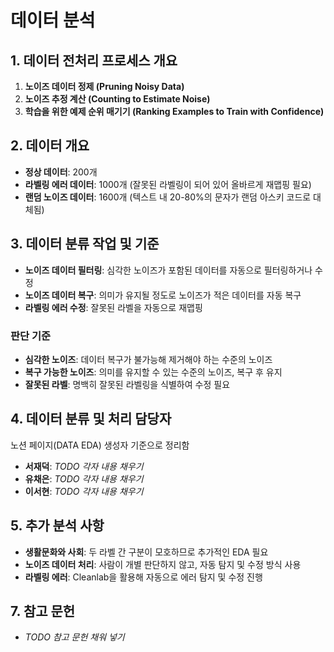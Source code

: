 # 데이터 분석

## 1. 데이터 전처리 프로세스 개요

1. **노이즈 데이터 정제 (Pruning Noisy Data)**
2. **노이즈 추정 계산 (Counting to Estimate Noise)**
3. **학습을 위한 예제 순위 매기기 (Ranking Examples to Train with Confidence)**

## 2. 데이터 개요

- **정상 데이터**: 200개
- **라벨링 에러 데이터**: 1000개 (잘못된 라벨링이 되어 있어 올바르게 재맵핑 필요)
- **랜덤 노이즈 데이터**: 1600개 (텍스트 내 20-80%의 문자가 랜덤 아스키 코드로 대체됨)

## 3. 데이터 분류 작업 및 기준

- **노이즈 데이터 필터링**: 심각한 노이즈가 포함된 데이터를 자동으로 필터링하거나 수정
- **노이즈 데이터 복구**: 의미가 유지될 정도로 노이즈가 적은 데이터를 자동 복구
- **라벨링 에러 수정**: 잘못된 라벨을 자동으로 재맵핑

### 판단 기준
- **심각한 노이즈**: 데이터 복구가 불가능해 제거해야 하는 수준의 노이즈
- **복구 가능한 노이즈**: 의미를 유지할 수 있는 수준의 노이즈, 복구 후 유지 
- **잘못된 라벨**: 명백히 잘못된 라벨링을 식별하여 수정 필요

## 4. 데이터 분류 및 처리 담당자

노션 페이지(DATA EDA) 생성자 기준으로 정리함
- **서재덕**: *TODO 각자 내용 채우기*
- **유채은**: *TODO 각자 내용 채우기*
- **이서현**: *TODO 각자 내용 채우기*

## 5. 추가 분석 사항
- **생활문화와 사회**: 두 라벨 간 구분이 모호하므로 추가적인 EDA 필요
- **노이즈 데이터 처리**: 사람이 개별 판단하지 않고, 자동 탐지 및 수정 방식 사용
- **라벨링 에러**: Cleanlab을 활용해 자동으로 에러 탐지 및 수정 진행

## 7. 참고 문헌
- *TODO 참고 문헌 채워 넣기*